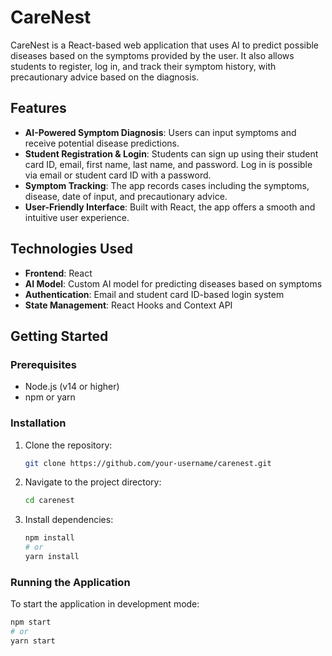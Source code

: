 # CareNest

CareNest is a React-based web application that uses AI to predict possible diseases based on the symptoms provided by the user. It also allows students to register, log in, and track their symptom history, with precautionary advice based on the diagnosis.

## Features

- **AI-Powered Symptom Diagnosis**: Users can input symptoms and receive potential disease predictions.
- **Student Registration & Login**: Students can sign up using their student card ID, email, first name, last name, and password. Log in is possible via email or student card ID with a password.
- **Symptom Tracking**: The app records cases including the symptoms, disease, date of input, and precautionary advice.
- **User-Friendly Interface**: Built with React, the app offers a smooth and intuitive user experience.

## Technologies Used

- **Frontend**: React
- **AI Model**: Custom AI model for predicting diseases based on symptoms
- **Authentication**: Email and student card ID-based login system
- **State Management**: React Hooks and Context API

## Getting Started

### Prerequisites

- Node.js (v14 or higher)
- npm or yarn

### Installation

1. Clone the repository:
    ```bash
    git clone https://github.com/your-username/carenest.git
    ```
2. Navigate to the project directory:
    ```bash
    cd carenest
    ```
3. Install dependencies:
    ```bash
    npm install
    # or
    yarn install
    ```

### Running the Application

To start the application in development mode:

```bash
npm start
# or
yarn start
